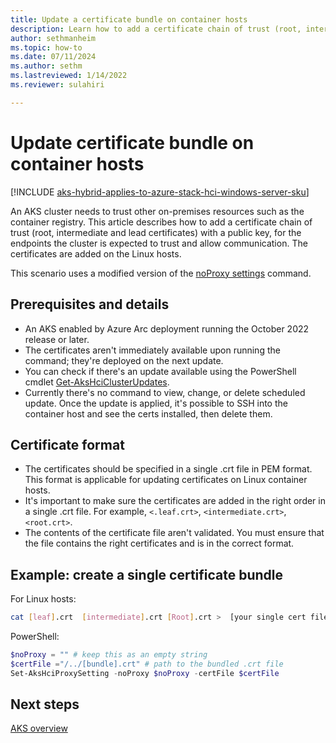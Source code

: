 ```yaml
---
title: Update a certificate bundle on container hosts
description: Learn how to add a certificate chain of trust (root, intermediate and lead certificates) with public key in AKS enabled by Arc.
author: sethmanheim
ms.topic: how-to
ms.date: 07/11/2024
ms.author: sethm 
ms.lastreviewed: 1/14/2022
ms.reviewer: sulahiri

---
```


# Update certificate bundle on container hosts

[!INCLUDE [aks-hybrid-applies-to-azure-stack-hci-windows-server-sku](includes/aks-hci-applies-to-skus/aks-hybrid-applies-to-azure-stack-hci-windows-server-sku.md)]

An AKS cluster needs to trust other on-premises resources such as the container registry. This article describes how to add a certificate chain of trust (root, intermediate and lead certificates) with a public key, for the endpoints the cluster is expected to trust and allow communication. The certificates are added on the Linux hosts.

This scenario uses a modified version of the [noProxy settings](proxy-change.md) command.

## Prerequisites and details

- An AKS enabled by Azure Arc deployment running the October 2022 release or later.
- The certificates aren't immediately available upon running the command; they're deployed on the next update.
- You can check if there's an update available using the PowerShell cmdlet [Get-AksHciClusterUpdates](reference/ps/get-akshciclusterupdates.md).
- Currently there's no command to view, change, or delete scheduled update. Once the update is applied, it's possible to SSH into the container host and see the certs installed, then delete them.

## Certificate format

- The certificates should be specified in a single .crt file in PEM format. This format is applicable for updating certificates on Linux container hosts.
- It's important to make sure the certificates are added in the right order in a single .crt file. For example, `<.leaf.crt>`, `<intermediate.crt>`,`<root.crt>`.
- The contents of the certificate file aren't validated. You must ensure that the file contains the right certificates and is in the correct format.

## Example: create a single certificate bundle

For Linux hosts:

```bash
cat [leaf].crt  [intermediate].crt [Root].crt >  [your single cert file].crt
```

PowerShell:

```powershell
$noProxy = "" # keep this as an empty string
$certFile ="/../[bundle].crt" # path to the bundled .crt file
Set-AksHciProxySetting -noProxy $noProxy -certFile $certFile
```

## Next steps

[AKS overview](overview.md)
